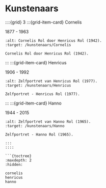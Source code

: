 # Kunstenaars

::::{grid} 3
:::{grid-item-card}  Cornelis

1877 - 1963

```{figure}  /images/Cornelis_Rol_1942_olieverf.bmp
:alt: Cornelis Rol door Henricus Rol (1942).
:target: /kunstenaars/Cornelis

Cornelis Rol door Henricus Rol (1942).
```

:::
:::{grid-item-card}  Henricus

1906 - 1992

```{figure}  /images/Henricus_zelfportret_1977.jpg
:alt: Zelfportret van Henricus Rol (1977).
:target: /kunstenaars/Henricus

Zelfportret - Henricus Rol (1977).
```

:::
:::{grid-item-card}  Hanno

1944 - 2015

```{figure}  /images/Hanno_zelfportret.png
:alt: Zelfportret van Hanno Rol (1965).
:target: /kunstenaars/Hanno

Zelfportret - Hanno Rol (1965).

:::
::::

```{toctree}
:maxdepth: 2
:hidden:

cornelis
henricus
hanno

```
